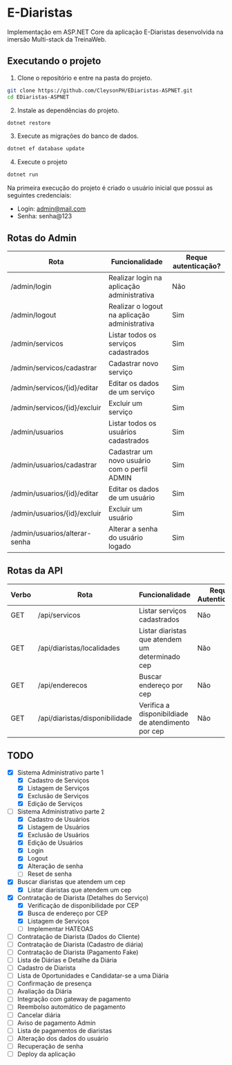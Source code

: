 # E-Diaristas

Implementação em ASP.NET Core da aplicação E-Diaristas desenvolvida na imersão Multi-stack da TreinaWeb.

## Executando o projeto

1. Clone o repositório e entre na pasta do projeto.

```sh
git clone https://github.com/CleysonPH/EDiaristas-ASPNET.git
cd EDiaristas-ASPNET
```

2. Instale as dependências do projeto.

```sh
dotnet restore
```

3. Execute as migrações do banco de dados.

```sh
dotnet ef database update
```

4. Execute o projeto

```sh
dotnet run
```

Na primeira execução do projeto é criado o usuário inicial que possui as seguintes credenciais:

- Login: admin@mail.com
- Senha: senha@123

## Rotas do Admin

| Rota                          | Funcionalidade                                | Reque autenticação? |
| ----------------------------- | --------------------------------------------- | ------------------- |
| /admin/login                  | Realizar login na aplicação administrativa    | Não                 |
| /admin/logout                 | Realizar o logout na aplicação administrativa | Sim                 |
| /admin/servicos               | Listar todos os serviços cadastrados          | Sim                 |
| /admin/servicos/cadastrar     | Cadastrar novo serviço                        | Sim                 |
| /admin/servicos/{id}/editar   | Editar os dados de um serviço                 | Sim                 |
| /admin/servicos/{id}/excluir  | Excluir um serviço                            | Sim                 |
| /admin/usuarios               | Listar todos os usuários cadastrados          | Sim                 |
| /admin/usuarios/cadastrar     | Cadastrar um novo usuário com o perfil ADMIN  | Sim                 |
| /admin/usuarios/{id}/editar   | Editar os dados de um usuário                 | Sim                 |
| /admin/usuarios/{id}/excluir  | Excluir um usuário                            | Sim                 |
| /admin/usuarios/alterar-senha | Alterar a senha do usuário logado             | Sim                 |

## Rotas da API

| Verbo | Rota                           | Funcionalidade                                    | Requer Autenticação? |
| ----- | ------------------------------ | ------------------------------------------------- | -------------------- |
| GET   | /api/servicos                  | Listar serviços cadastrados                       | Não                  |
| GET   | /api/diaristas/localidades     | Listar diaristas que atendem um determinado cep   | Não                  |
| GET   | /api/enderecos                 | Buscar endereço por cep                           | Não                  |
| GET   | /api/diaristas/disponibilidade | Verifica a disponibildiade de atendimento por cep | Não                  |

## TODO

- [x] Sistema Administrativo parte 1
  - [x] Cadastro de Serviços
  - [x] Listagem de Serviços
  - [x] Exclusão de Serviços
  - [x] Edição de Serviços
- [ ] Sistema Administrativo parte 2
  - [x] Cadastro de Usuários
  - [x] Listagem de Usuários
  - [x] Exclusão de Usuários
  - [x] Edição de Usuários
  - [x] Login
  - [x] Logout
  - [x] Alteração de senha
  - [ ] Reset de senha
- [x] Buscar diaristas que atendem um cep
  - [x] Listar diaristas que atendem um cep
- [x] Contratação de Diarista (Detalhes do Serviço)
  - [x] Verificação de disponibilidade por CEP
  - [x] Busca de endereço por CEP
  - [x] Listagem de Serviços
  - [ ] Implementar HATEOAS
- [ ] Contratação de Diarista (Dados do Cliente)
- [ ] Contratação de Diarista (Cadastro de diária)
- [ ] Contratação de Diarista (Pagamento Fake)
- [ ] Lista de Diárias e Detalhe da Diária
- [ ] Cadastro de Diarista
- [ ] Lista de Oportunidades e Candidatar-se a uma Diária
- [ ] Confirmação de presença
- [ ] Avaliação da Diária
- [ ] Integração com gateway de pagamento
- [ ] Reembolso automático de pagamento
- [ ] Cancelar diária
- [ ] Aviso de pagamento Admin
- [ ] Lista de pagamentos de diaristas
- [ ] Alteração dos dados do usuário
- [ ] Recuperação de senha
- [ ] Deploy da aplicação
